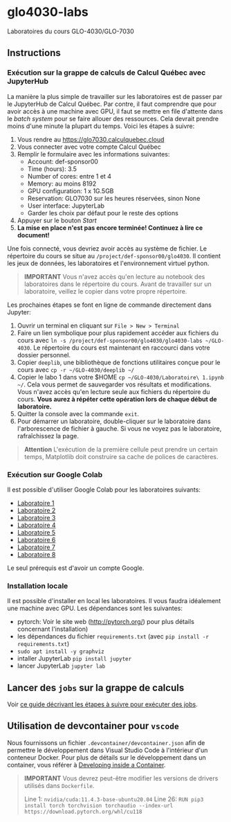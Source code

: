 # glo4030-labs

Laboratoires du cours GLO-4030/GLO-7030

## Instructions

### Exécution sur la grappe de calculs de Calcul Québec avec JupyterHub

La manière la plus simple de travailler sur les laboratoires est de passer par
le JupyterHub de Calcul Québec. Par contre, il faut comprendre que pour avoir
accès à une machine avec GPU, il faut se mettre en file d'attente dans le *batch
system* pour se faire allouer des ressources. Cela devrait prendre moins d'une
minute la plupart du temps. Voici les étapes à suivre:

1. Vous rendre au https://glo7030.calculquebec.cloud
2. Vous connecter avec votre compte Calcul Québec
3. Remplir le formulaire avec les informations suivantes:
    - Account: def-sponsor00
    - Time (hours): 3.5
    - Number of cores: entre 1 et 4
    - Memory: au moins 8192
    - GPU configuration: 1 x 1G.5GB
    - Reservation: GLO7030 sur les heures réservées, sinon None
    - User interface: JupyterLab
    - Garder les choix par défaut pour le reste des options
4. Appuyer sur le bouton *Start*
5. **La mise en place n'est pas encore terminée! Continuez à lire ce document!**


Une fois connecté, vous devriez avoir accès au système de fichier. Le répertoire
du cours se situe au `/project/def-sponsor00/glo4030`. Il contient les jeux de
données, les laboratoires et l'environnement virtuel python.


> **IMPORTANT**
> Vous n'avez accès qu'en lecture au notebook des laboratoires dans le répertoire
> du cours. Avant de travailler sur un laboratoire, veillez le copier dans votre
> propre répertoire.


Les prochaines étapes se font en ligne de commande directement dans Jupyter:

1. Ouvrir un terminal en cliquant sur `File > New > Terminal`
2. Faire un lien symbolique pour plus rapidement accéder aux fichiers du cours
   avec `ln -s /project/def-sponsor00/glo4030/glo4030-labs ~/GLO-4030`. Le répertoire du cours est
   maintenant en raccourci dans votre dossier personnel.
3. Copier `deeplib`, une bibliothèque de fonctions utilitaires conçue pour le cours avec `cp -r ~/GLO-4030/deeplib ~/`
4. Copier le labo 1 dans votre $HOME `cp ~/GLO-4030/Laboratoire\ 1.ipynb ~/`. Cela
   vous permet de sauvegarder vos résultats et modifications. Vous n'avez accès
   qu'en lecture seule aux fichiers du répertoire du cours. **Vous aurez à répéter cette opération
   lors de chaque début de laboratoire.**
5. Quitter la console avec la commande `exit`.
6. Pour démarrer un laboratoire, double-cliquer sur le laboratoire dans l'arborescence de fichier à gauche. Si vous ne voyez pas le laboratoire, rafraîchissez la page.

> **Attention**
> L'exécution de la première cellule peut prendre un certain temps, Matplotlib doit construire sa cache de polices de caractères.

### Exécution sur Google Colab

Il est possible d'utiliser Google Colab pour les laboratoires suivants:

- [Laboratoire 1](https://colab.research.google.com/github/ulaval-damas/glo4030-labs/blob/master/Laboratoire%201.ipynb)
- [Laboratoire 2](https://colab.research.google.com/github/ulaval-damas/glo4030-labs/blob/master/Laboratoire%202.ipynb)
- [Laboratoire 3](https://colab.research.google.com/github/ulaval-damas/glo4030-labs/blob/master/Laboratoire%203.ipynb)
- [Laboratoire 4](https://colab.research.google.com/github/ulaval-damas/glo4030-labs/blob/master/Laboratoire%204.ipynb)
- [Laboratoire 5](https://colab.research.google.com/github/ulaval-damas/glo4030-labs/blob/master/Laboratoire%205.ipynb)
- [Laboratoire 6](https://colab.research.google.com/github/ulaval-damas/glo4030-labs/blob/master/Laboratoire%206.ipynb)
- [Laboratoire 7](https://colab.research.google.com/github/ulaval-damas/glo4030-labs/blob/master/Laboratoire%207.ipynb)
- [Laboratoire 8](https://colab.research.google.com/github/ulaval-damas/glo4030-labs/blob/master/Laboratoire%208.ipynb)

Le seul prérequis est d'avoir un compte Google.


### Installation locale

Il est possible d'installer en local les laboratoires. Il vous faudra idéalement
une machine avec GPU. Les dépendances sont les suivantes:

- pytorch: Voir le site web (http://pytorch.org/) pour plus détails concernant l'installation)
- les dépendances du fichier `requirements.txt` (avec `pip install -r requirements.txt`)
- `sudo apt install -y graphviz`
- intaller JupyterLab `pip install jupyter`
- lancer JupyterLab `jupyter lab`

## Lancer des `jobs` sur la grappe de calculs

Voir [ce guide décrivant les étapes à suivre pour exécuter des jobs](https://github.com/ulaval-damas/glo4030-labs/blob/master/docs/jobs.md).

## Utilisation de devcontainer pour `vscode`

Nous fournissons un fichier `.devcontainer/devcontainer.json` afin de permettre le développement dans Visual Studio Code à l'intérieur d'un conteneur Docker.
Pour plus de détails sur le développement dans un container, vous référer à [Developing inside a Container](https://code.visualstudio.com/docs/devcontainers/containers).

> **IMPORTANT**
> Vous devrez peut-être modifier les versions de drivers utilisés dans `Dockerfile`.
> 
> Line 1: `nvidia/cuda:11.4.3-base-ubuntu20.04`
> Line 26: `RUN pip3 install torch torchvision torchaudio --index-url https://download.pytorch.org/whl/cu118`
> 
